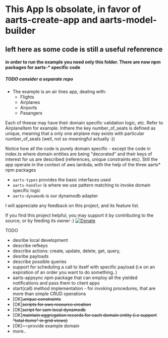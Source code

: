  # This App Is obsolate, in favor of aarts-create-app and aarts-model-builder
 ## left here as some code is still a useful refenrence
 
#### in order to run the example you need only this folder. There are now npm packages for aarts-* specific code
##### TODO consider a separate repo

- The example is an air lines app, dealing with:
  - Flights
  - Airplanes
  - Airports
  - Pasangers
  
Each of theese may have their domain specific validation logic, etc. Refer to AirplaneItem for example. Inthere the key number_of_seats is defined as unique, meaning that a only one airplane may exists with particular number_of_seats (well, not so meaningful actually :))

Notice how all the code is purely domain specific - except the code in index.ts where domain entities are being "decorated" and their keys of interest for us are described (references, unique constraints etc). Still the app operate in the context of aws lambda, with the help of the three aarts* npm packages
- `aarts-types` provides the basic interfaces used
- `aarts-handler` is where we use pattern matching to invoke domain specific logic
- `aarts-dynamodb` is our dynamodb adapter

I will appreciate any feedback on this project, and its feature list. 

If you find this project helpful, you may support it by contributing to the source, or by feeding its owner :)
[![Donate](https://img.shields.io/badge/Donate-PayPal-green.svg)](https://www.paypal.com/cgi-bin/webscr?cmd=_s-xclick&hosted_button_id=J778EQEXLVHVU&source=url)

TODO
- desribe local development
- describe refkeys 
- describe actions: create, update, delete, get, query, 
- desribe payloads
- describe possible queries
- support for scheduling a call to itself with specific payload (i.e on an expiration of an order you want to do something..)
- aarts-appsync npm package that can employ all the yielded notifications and pass them to client apps
- start(call) method implementation - for invoking procedures, that are more than simple CRUD operations
- [OK]~~unique constraints~~
- [OK]~~scripts for aws resource creation~~
- [OK]~~script for sam local dynamodb~~
- [OK]~~maintain aggregation records for each domain entity (i.e support "total items" in grid views)~~
- [OK]~~provide example domain
- more..


